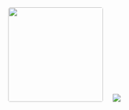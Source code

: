 <img src="https://user-images.githubusercontent.com/81372907/189119700-776c974c-773f-402b-868d-d1865cf2b8ac.gif" style="display: inline; height: 194; border-radius: 4.5px; padding-bottom: 1px;">
<img src="https://github-readme-stats.vercel.app/api?username=woanmeo11&show_icons=true&theme=github_dark" style="display: inline; padding-left: 16px;">
